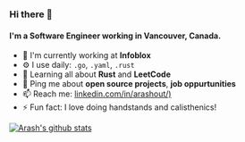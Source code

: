### Hi there 👋

#### I'm a Software Engineer working in Vancouver, Canada.

- 🏢 I'm currently working at **Infoblox**
- ⚙️ I use daily: `.go`, `.yaml`, `.rust`
- 🌱 Learning all about **Rust** and **LeetCode**
- 💬 Ping me about **open source projects**, **job oppurtunities**
- 📫 Reach me: [linkedin.com/in/arashout/)](https://www.linkedin.com/in/arashout/)
- ⚡️ Fun fact: I love doing handstands and calisthenics!

[![Arash's github stats](https://github-readme-stats.vercel.app/api?username=arashout)](https://github.com/anuraghazra/github-readme-stats)
